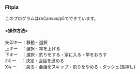 ### Fitpia  
このプログラムはrbCanvas/p5でできています。  
#### <操作方法>  
矢印キー：移動・選択  
上キー　：選択・竿を上げる  
下キー　：選択・釣りをする・家に入る・竿をおろす  
Zキー　 ：決定・会話を進める  
Xキー　 ：戻る・会話をスキップ・釣りをやめる・ダッシュ(長押し)  
